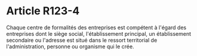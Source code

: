 # Article R123-4

Chaque centre de formalités des entreprises est compétent à l'égard des entreprises dont le siège social, l'établissement principal, un établissement secondaire ou l'adresse est situé dans le ressort territorial de l'administration, personne ou organisme qui le crée.
